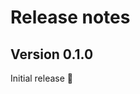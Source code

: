 # Release notes

<!-- TODO Update version after release -->

## Version 0.1.0

Initial release 🎉

<!-- Link to release blog post -->
